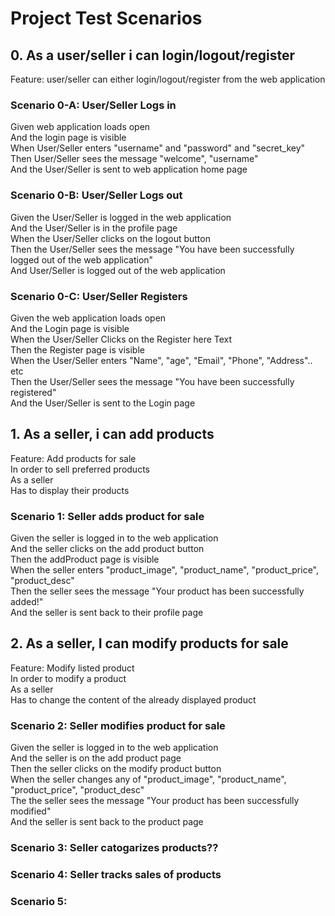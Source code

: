 # Project Test Scenarios


## 0. As a user/seller i can login/logout/register
Feature: user/seller can either login/logout/register from the web application

### Scenario 0-A: User/Seller Logs in
Given web application loads open <br>
And the login page is visible <br>
When User/Seller enters "username" and "password" and "secret_key" <br>
Then User/Seller sees the message "welcome", "username" <br>
And the User/Seller is sent to web application home page <br>

### Scenario 0-B: User/Seller Logs out
Given the User/Seller is logged in the web application <br>
And the User/Seller is in the profile page <br>
When the User/Seller clicks on the logout button <br>
Then the User/Seller sees the message "You have been successfully logged out of the web application" <br>
And User/Seller is logged out of the web application <br>

### Scenario 0-C: User/Seller Registers
Given the web application loads open<br>
And the Login page is visible <br>
When the User/Seller Clicks on the Register here Text <br>
Then the Register page is visible <br>
When the User/Seller enters "Name", "age", "Email", "Phone", "Address".. etc <br>
Then the User/Seller sees the message "You have been successfully registered" <br>
And the User/Seller is sent to the Login page <br>


## 1. As a seller, i can add products
Feature: Add products for sale<br>
In order to sell preferred products<br>
As a seller<br>
Has to display their products<br>

### Scenario 1: Seller adds product for sale
Given the seller is logged in to the web application <br>
And the seller clicks on the add product button <br>
Then the addProduct page is visible <br>
When the seller enters "product_image", "product_name", "product_price", "product_desc" <br>
Then the seller sees the message "Your product has been successfully added!" <br>
And the seller is sent back to their profile page <br>


## 2. As a seller, I can modify products for sale
Feature: Modify listed product <br>
In order to modify a product<br>
As a seller<br>
Has to change the content of the already displayed product<br>

### Scenario 2: Seller modifies product for sale
Given the seller is logged in to the web application <br>
And the seller is on the add product page <br>
Then the seller clicks on the modify product button <br>
When the seller changes any of "product_image", "product_name", "product_price", "product_desc" <br>
The the seller sees the message "Your product has been successfully modified" <br>
And the seller is sent back to the product page <br>





### Scenario 3: Seller catogarizes products??


### Scenario 4: Seller tracks sales of products

### Scenario 5: 










